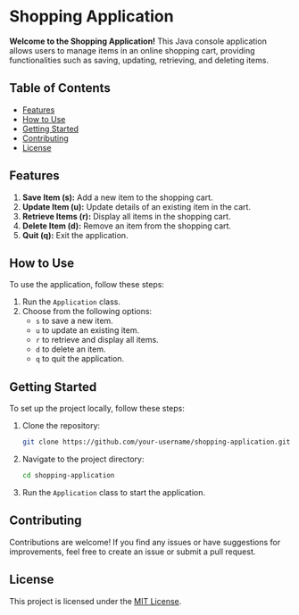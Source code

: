 # Shopping Application

**Welcome to the Shopping Application!** This Java console application allows users to manage items in an online shopping cart, providing functionalities such as saving, updating, retrieving, and deleting items.

## Table of Contents

- [Features](#features)
- [How to Use](#how-to-use)
- [Getting Started](#getting-started)
- [Contributing](#contributing)
- [License](#license)

## Features

1. **Save Item (s):** Add a new item to the shopping cart.
2. **Update Item (u):** Update details of an existing item in the cart.
3. **Retrieve Items (r):** Display all items in the shopping cart.
4. **Delete Item (d):** Remove an item from the shopping cart.
5. **Quit (q):** Exit the application.

## How to Use

To use the application, follow these steps:

1. Run the `Application` class.
2. Choose from the following options:
   - `s` to save a new item.
   - `u` to update an existing item.
   - `r` to retrieve and display all items.
   - `d` to delete an item.
   - `q` to quit the application.

## Getting Started

To set up the project locally, follow these steps:

1. Clone the repository:

    ```bash
    git clone https://github.com/your-username/shopping-application.git
    ```

2. Navigate to the project directory:

    ```bash
    cd shopping-application
    ```

3. Run the `Application` class to start the application.

## Contributing

Contributions are welcome! If you find any issues or have suggestions for improvements, feel free to create an issue or submit a pull request.

## License

This project is licensed under the [MIT License](LICENSE).
